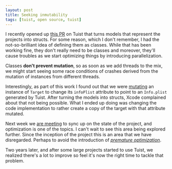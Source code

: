 ```yaml
---
layout: post
title: Seeking inmutability
tags: [tuist, open source, tuist]
---
```


I recently opened up [this PR](https://github.com/tuist/tuist/pull/870) on Tuist that turns models that represent the projects into structs.
For some reason,
which I don't remember,
I had the not-so-brilliant idea of defining them as classes.
While that has been working fine,
they don't really need to be classes and moreover,
they'll cause troubles as we start optimizing things by introducing parallelization.

Classes **don't prevent mutation**,
so as soon as we add threads to the mix,
we might start seeing some race conditions of crashes derived from the mutation of instances from different threads.

Interestingly,
as part of this work I found out that we were [mutating](https://github.com/tuist/tuist/pull/870/files#diff-4aba63b3478b390c4fe138b58e4d4b67L111) an instance of `Target` to change its `infoPlist` attribute to point to an `Info.plist` generated by Tuist.
After turning the models into structs,
Xcode complained about that not being possible.
What I ended up doing was changing the code implementation to rather create a copy of the target with that attribute mutated.

Next week we [are meeting](https://github.com/tuist/tuist/issues/869) to sync up on the state of the project,
and optimization is one of the topics.
I can't wait to see this area being explored further.
Since the inception of the project this is an area that we have disregarded.
Perhaps to avoid the introduction of [_premature optimization_](http://wiki.c2.com/?PrematureOptimization).

Two years later,
and after some large projects started to use Tuist,
we realized there's a lot to improve so feel it's now the right time to tackle that problem.
